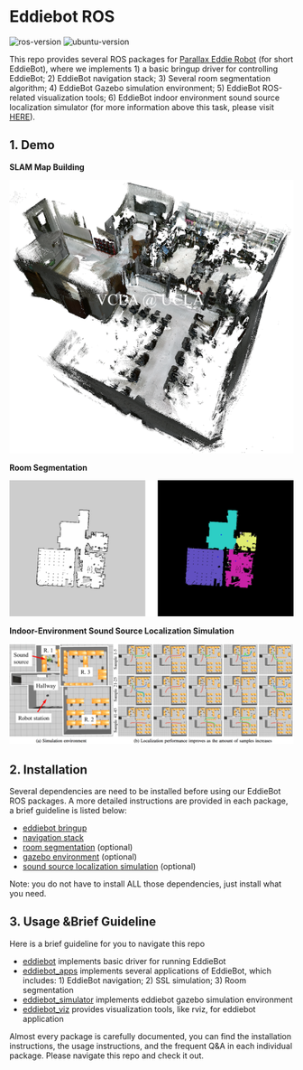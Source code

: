# Eddiebot ROS

![ros-version](https://img.shields.io/badge/ros-kinetic-blue.svg) ![ubuntu-version](https://img.shields.io/badge/ubuntu-16.04-blue.svg)

This repo provides several ROS packages for [Parallax Eddie Robot](https://www.generationrobots.com/en/401394-eddie-robot-platform-parallax.html) (for short EddieBot), where we implements 1) a basic bringup driver for controlling EddieBot; 2) EddieBot navigation stack; 3) Several room segmentation algorithm; 4) EddieBot Gazebo simulation environment; 5) EddieBot ROS-related visualization tools; 6) EddieBot indoor environment sound source localization simulator (for more information above this task, please visit [HERE](https://github.com/TooSchoolForCool/CIESSL-py)).

## 1. Demo

**SLAM Map Building**

![slam_result](demo/slam_result.png)

**Room Segmentation**

![room_segmentation](demo/room_segmentation.png)

**Indoor-Environment Sound Source Localization Simulation**

![ssl_simu](demo/ssl_simu.png)

## 2. Installation

Several dependencies are need to be installed before using our EddieBot ROS packages. A more detailed instructions are provided in each package, a brief guideline is listed below:

- [eddiebot bringup](eddiebot/eddiebot_bringup/#1-dependency)
- [navigation stack](eddiebot_apps/eddiebot_navigation/#1-dependencies)
- [room segmentation](eddiebot_apps/room_segmentation/#1-installation) (optional)
- [gazebo environment](eddiebot_simulator/eddiebot_gazebo#1-installation) (optional)
- [sound source localization simulation](eddiebot_apps/eddiebot_ssl#2-installation) (optional)

Note: you do not have to install ALL those dependencies, just install what you need.

## 3. Usage &Brief Guideline

Here is a brief guideline for you to navigate this repo

- [eddiebot](eddiebot) implements basic driver for running EddieBot
- [eddiebot_apps](eddiebot_apps) implements several applications of EddieBot, which includes: 1) EddieBot navigation; 2) SSL simulation; 3) Room segmentation
- [eddiebot_simulator](eddiebot_simulator) implements eddiebot gazebo simulation environment
- [eddiebot_viz](eddiebot_viz) provides visualization tools, like rviz, for eddiebot application

Almost every package is carefully documented, you can find the installation instructions, the usage instructions, and the frequent Q&A in each individual package. Please navigate this repo and check it out.